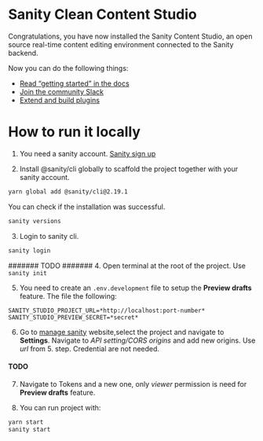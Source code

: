 # Sanity Clean Content Studio

Congratulations, you have now installed the Sanity Content Studio, an open source real-time content editing environment connected to the Sanity backend.

Now you can do the following things:

- [Read “getting started” in the docs](https://www.sanity.io/docs/introduction/getting-started?utm_source=readme)
- [Join the community Slack](https://slack.sanity.io/?utm_source=readme)
- [Extend and build plugins](https://www.sanity.io/docs/content-studio/extending?utm_source=readme)

# How to run it locally

1. You need a sanity account. [Sanity sign up](https://www.sanity.io/login/sign-up)

2. Install @sanity/cli globally to scaffold the project together with your sanity account.

```bash
yarn global add @sanity/cli@2.19.1
```

You can check if the installation was successful.

```bash
sanity versions
```

3. Login to sanity cli.

```bash
sanity login
```

####### TODO ####### 4. Open terminal at the root of the project. Use `sanity init`

5. You need to create an `.env.development` file to setup the **Preview drafts** feature. The file the following:

```
SANITY_STUDIO_PROJECT_URL=*http://localhost:port-number*
SANITY_STUDIO_PREVIEW_SECRET=*secret*
```

6. Go to [manage sanity](https://www.sanity.io/manage) website,select the project and navigate to **Settings**. Navigate to _API setting/CORS origins_ and add new origins. Use _url_ from 5. step. Credential are not needed.

#### TODO

7. Navigate to Tokens and a new one, only _viewer_ permission is need for **Preview drafts** feature.

8. You can run project with:

```bash
yarn start
sanity start
```
